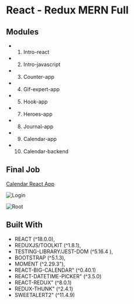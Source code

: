 # React - Redux MERN Full

## Modules

* 1. Intro-react
* 2. Intro-javascript
* 3. Counter-app
* 4. Gif-expert-app
* 5. Hook-app
* 7. Heroes-app
* 8. Journal-app
* 9. Calendar-app
* 10. Calendar-backend

## Final Job

[Calendar React App](https://calendar-buhobyte.herokuapp.com)

![Login](https://github.com/Buhobyte/web-react/tree/master/docs/Calendar-heroku-app-login.png)


![Root](https://github.com/Buhobyte/web-react/tree/master/docs/Calendar-heroku-app.png)


## Built With
* REACT (^18.0.0),
* REDUXJS/TOOLKIT (^1.8.1),
* TESTING-LIBRARY/JEST-DOM (^5.16.4 ),
* BOOTSTRAP (^5.1.3),
* MOMENT (^2.29.3"),
* REACT-BIG-CALENDAR" (^0.40.1)
* REACT-DATETIME-PICKER" (^3.5.0)
* REACT-REDUX" (^8.0.1)
* REDUX-THUNK" (^2.4.1)
* SWEETALERT2" (^11.4.9)